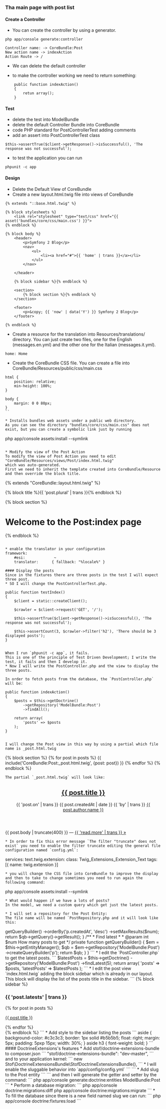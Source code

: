 ### Tha main page with post list

#### Create a Controller

* You can create the controller by using a generator.
```
php app/console generate:controller

Controller name: -> CoreBundle:Post
New action name -> indexAction
Action Route -> /
```

* We can delete the default controller

* to make the controller working we need to return something:
```
    public function indexAction()
    {
    	retun array();
    }
```

#### Test

* delete the test into ModelBundle
* delete the default Controller Bundle into CoreBundle
* code PHP standard for PostControllerTest adding comments
* add an assert into PostControllerTest class
```
$this->assertTrue($client->getResponse()->isSuccessful(), 'The response was not successful');
```

* to test the application you can run
```
phpunit -c app
```

#### Design

* Delete the Default View of CoreBundle
* Create a new layout.html.twig file into views of CoreBundle
```
{% extends "::base.html.twig" %}

{% block stylesheets %}
	<link rel="stylesheet" type="text/css" href="{{ asset('bundles/core/css/main.css') }}">
{% endblock %}

{% block body %}
	<header>
		<p>Symfony 2 Blog</p>
		<nav>
			<ul>
				<li><a href="#">{{ 'home' | trans }}</a></li>
			</ul>
		</nav>

	</header>

	{% block sidebar %}{% endblock %}

	<section>
		{% block section %}{% endblock %}
	</section>

	<footer>
		<p>&copy; {{ 'now' | data('Y') }} Symfony 2 Blog</p>
	</footer>

{% endblock %}
```

* Create a resource for the translation into Resources/translations/ directory.
You can just create two files, one for the English (messages.en.yml) and the other one for the Italian (messages.it.yml). 
```
home: Home
```

* Create the CoreBundle CSS file.
You can create a file into CoreBundle/Resources/public/css/main.css
```
html {
	position: relative;
	min-height: 100%;
}

body {
	margin: 0 0 80px;
}
``

* Installs bundles web assets under a public web directory.
As you can see the directory "bundles/core/css/main.css" does not exist, but you can create a symbolic link just by running 
```
php app/console assets:install --symlink
```

* Modify the view of the Post Action
To modify the view of Post Action you need to edit "CoreBundle/Resources/views/Post/index.html.twig"
which was auto-generated.
First we need to inherit the template created into CoreBundle/Resource and then override the block title.
```
{% extends "CoreBundle::layout.html.twig" %}

{% block title %}{{ 'post.plural' | trans }}{% endblock %}

{% block section %}
<h1>Welcome to the Post:index page</h1>
{% endblock %}

```

* enable the translator in your configuration
framework:
    #esi:             ~
    translator:      { fallback: "%locale%" }

#### Display the posts
Since in the fixtures there are three posts in the test I will expect three post.
* SO I will change the PostControllerTest.php.
```
    public function testIndex()
    {
        $client = static::createClient();

        $crawler = $client->request('GET', '/');

        $this->assertTrue($client->getResponse()->isSuccessful(), 'The response was not successful');

        $this->assertCount(3, $crawler->filter('h2'), 'There should be 3 displayed posts');
    }
```

When I run `phpunit -c app`, it fails.
This is one of the principle of Test Driven Development; I write the test, it fails and then I develop it.
* Now I will write the PostController.php and the view to display the three posts.

In order to fetch posts from the database, the `PostController.php` will be:
```
    public function indexAction()
    {
        $posts = $this->getDoctrine()
            ->getRepository('ModelBundle:Post')
            ->findAll();

    	return array(
            'posts' => $posts
        );
    }
```

I will change the Post view in this way by using a partial which file name is _post.html.twig
```
{% block section %}
	{% for post in posts %}
		{{ include('CoreBundle:Post:_post.html.twig', {post: post}) }}
	{% endfor %}
{% endblock %}
```
The partial `_post.html.twig` will look like:
```
<article>
	<header>
		<h2><a href="#">{{ post.title }}</a></h2>
		<p>
			{{ 'post.on' | trans }} <time datetime="{{ post.createdAt | date('c') }}">{{ post.createdAt | date }}</time>
			{{ 'by' | trans }} <a href="#">{{ post.author.name }}</a>
		</p>
	</header>
	<p>
		{{ post.body | truncate(400) }} &#8212; <a href="#">{{ 'read.more' | trans }} &raquo;</a>
	</p>
</article>

```
* In order to fix this error message `The filter "truncate" does not exist` you need to enable the filter truncate editing the general file configuration named `config.yml`:
```
services:
    text.twig.extension:
         class: Twig_Extensions_Extension_Text
         tags: [{ name: twig.extension }]
```
* you will change the CSS file into CoreBundle to improve the display and then to take to change sometimes you need to run again the following command:
```
php app/console assets:install --symlink
```
* What would happen if we have a lots of posts? 
In the model, we need a custom query which get just the latest posts.

* I will set a repository for the Post Entity:
The file name will be named `PostRepository.php and it will look like this:
```
<?php

namespace Blog\ModelBundle\Repository;

use Doctrine\ORM\EntityRepository;

/**
 * Class PostRepository
 */
class PostRepository extends EntityRepository
{
	/**
	 * Find latest
	 *
	 * @param int $num How many posts to get
	 *
	 * @return array
	 */
	public function findLatest($num)
	{
		$qb = $this->getQueryBuilder()
			->orderBy('p.createdAt', 'desc')
			->setMaxResults($num);

		return $qb->getQuery()->getResult();
	}

	/**
	 * Find latest
	 *
	 * @param int $num How many posts to get
	 */
	private function getQueryBuilder()
	{
		$em = $this->getEntityManager();

		$qb = $em->getRepository('ModelBundle:Post')
			->createQueryBuilder('p');

		return $qb;
	}
}
```
* I edit the `PostController.php` to get the latest posts.
```
        $latestPosts = $this->getDoctrine()
            ->getRepository('ModelBundle:Post')
            ->findLatest(5);

    	return array(
            'posts'       => $posts,
            'latestPosts' => $latestPosts
        );
```

* I edit the post view `index.html.twig` adding the block sidebar which is already in our layout.
This block will display the list of the posts title in the sidebar.
```
{% block sidebar %}
	<aside>
		<h3>{{ 'post.latests' | trans }}</h3>

		{% for post in posts %}
			<p><a href="#">{{ post.title }}</a></p>
		{% endfor %}
	</aside>
{% endblock %}
```

* Add style to the sidebar listing the posts
```
aside {
	background-color: #c3c3c3;
	border: 1px solid #b5b5b5;
	float: right;
	margin: 5px;
	padding: 5pxp 15px;
	width: 30%;
}

aside h3 {
	font-weight: bold;
}

```

#### DoctrineExtensions's features
* Add stof/doctrine-extensions-bundle to composer.json
```
"stof/doctrine-extensions-bundle": "dev-master",
```
and to your application kernel:
```
new Stof\DoctrineExtensionsBundle\StofDoctrineExtensionsBundle(),
```
* I will enable the sluggable behavior into `app/config/config.yml`
```

```
* Add slug to the Post entity
```

```
and then I will generate the getter and setter by the command:
```
php app/console generate:doctrine:entities ModelBundle:Post
```

* Perform a database migration:
```
php app/console doctrine:migrations:diff
php app/console doctrine:migrations:migrate
```

* To fill the database since there is a new field named slug we can run:
```
php app/console doctrine:fixtures:load
```
